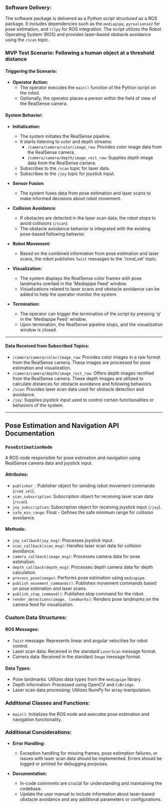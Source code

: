 ### Software Delivery:
The software package is delivered as a Python script structured as a ROS package. It includes dependencies such as the `mediapipe`, `pyrealsense2` for pose estimation, and `rclpy` for ROS integration. The script utilizes the Robot Operating System (ROS) and provides laser-based obstacle avoidance using the `/scan` topic.

### MVP Test Scenario: Following a human object at a threshold distance
#### Triggering the Scenario:
- **Operator Action:**
  - The operator executes the `main()` function of the Python script on the robot.
  - Optionally, the operator places a person within the field of view of the RealSense camera.

#### System Behavior:

- **Initialization:**
  - The system initiates the RealSense pipeline.
  - It starts listening to color and depth streams:
    - `/camera/camera/color/image_raw`: Provides color image data from the RealSense camera.
    - `/camera/camera/depth/image_rect_raw`: Supplies depth image data from the RealSense camera.
  - Subscribes to the `/scan` topic for laser data.
  - Subscribes to the `/joy` topic for joystick input.

- **Sensor Fusion:**
  - The system fuses data from pose estimation and laser scans to make informed decisions about robot movement.

- **Collision Avoidance:**
  - If obstacles are detected in the laser scan data, the robot stops to avoid collisions (`/scan`).
  - The obstacle avoidance behavior is integrated with the existing pose-based following behavior.

- **Robot Movement:**
  - Based on the combined information from pose estimation and laser scans, the robot publishes `Twist` messages to the '/cmd_vel' topic.

- **Visualization:**
  - The system displays the RealSense color frames with pose landmarks overlaid in the 'Mediapipe Feed' window.
  - Visualizations related to laser scans and obstacle avoidance can be added to help the operator monitor the system.

- **Termination:**
  - The operator can trigger the termination of the script by pressing 'q' in the 'Mediapipe Feed' window.
  - Upon termination, the RealSense pipeline stops, and the visualization window is closed.

---

#### Data Received from Subscribed Topics:

- `/camera/camera/color/image_raw`: Provides color images in a raw format from the RealSense camera. These images are processed for pose estimation and visualization.
- `/camera/camera/depth/image_rect_raw`: Offers depth images rectified from the RealSense camera. These depth images are utilized to calculate distances for obstacle avoidance and following behaviors.
- `/scan`: Provides laser scan data used for obstacle detection and avoidance.
- `/joy`: Supplies joystick input used to control certain functionalities or behaviors of the system.

---

## Pose Estimation and Navigation API Documentation

### `PoseEstimationNode`

A ROS node responsible for pose estimation and navigation using RealSense camera data and joystick input.

#### Attributes:
- `publisher_`: Publisher object for sending robot movement commands (`/cmd_vel`).
- `scan_subscription`: Subscription object for receiving laser scan data (`/scan`).
- `joy_subscription`: Subscription object for receiving joystick input (`/joy`).
- `safe_min_range`: Float - Defines the safe minimum range for collision avoidance.

#### Methods:
- `joy_callback(joy_msg)`: Processes joystick input.
- `scan_callback(scan_msg)`: Handles laser scan data for collision avoidance.
- `camera_callback(image_msg)`: Processes camera data for pose estimation.
- `depth_callback(depth_msg)`: Processes depth camera data for depth calculation.
- `process_pose(image)`: Performs pose estimation using `mediapipe`.
- `publish_movement_commands()`: Publishes movement commands based on pose estimation and laser scans.
- `publish_stop_command()`: Publishes stop command for the robot.
- `render_detections(image, landmarks)`: Renders pose landmarks on the camera feed for visualization.

### Custom Data Structures:

#### ROS Messages:
- `Twist` message: Represents linear and angular velocities for robot control.
- Laser scan data: Received in the standard `LaserScan` message format.
- Camera data: Received in the standard `Image` message format.

#### Data Types:
- Pose landmarks: Utilizes data types from the `mediapipe` library.
- Depth information: Processed using OpenCV and `CvBridge`.
- Laser scan data processing: Utilizes NumPy for array manipulation.

### Additional Classes and Functions:

- `main()`: Initializes the ROS node and executes pose estimation and navigation functionality.

### Additional Considerations:

- **Error Handling:**
  - Exception handling for missing frames, pose estimation failures, or issues with laser scan data should be implemented. Errors should be logged or printed for debugging purposes.
  
- **Documentation:**
  - In-code comments are crucial for understanding and maintaining the codebase.
  - Update the user manual to include information about laser-based obstacle avoidance and any additional parameters or configurations.
